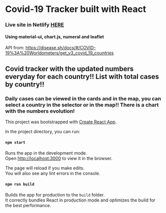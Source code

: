 # Covid-19 Tracker built with React

### Live site in Netlify [HERE](https://covid19tracker-reactdemo.netlify.app/)

#### Using material-ui, chart.js, numeral and leaflet

API from: https://disease.sh/docs/#/COVID-19%3A%20Worldometers/get_v3_covid_19_countries

## Covid tracker with the updated numbers everyday for each country!! List with total cases by country!!
### Daily cases can be viewed in the cards and in the map, you can select a country in the selector or in the map!! There is a chart with the numbers evolution!

This project was bootstrapped with [Create React App](https://github.com/facebook/create-react-app).

In the project directory, you can run:

#### `npm start`

Runs the app in the development mode.<br />
Open [http://localhost:3000](http://localhost:3000) to view it in the browser.

The page will reload if you make edits.<br />
You will also see any lint errors in the console.

#### `npm run build`

Builds the app for production to the `build` folder.<br />
It correctly bundles React in production mode and optimizes the build for the best performance.

